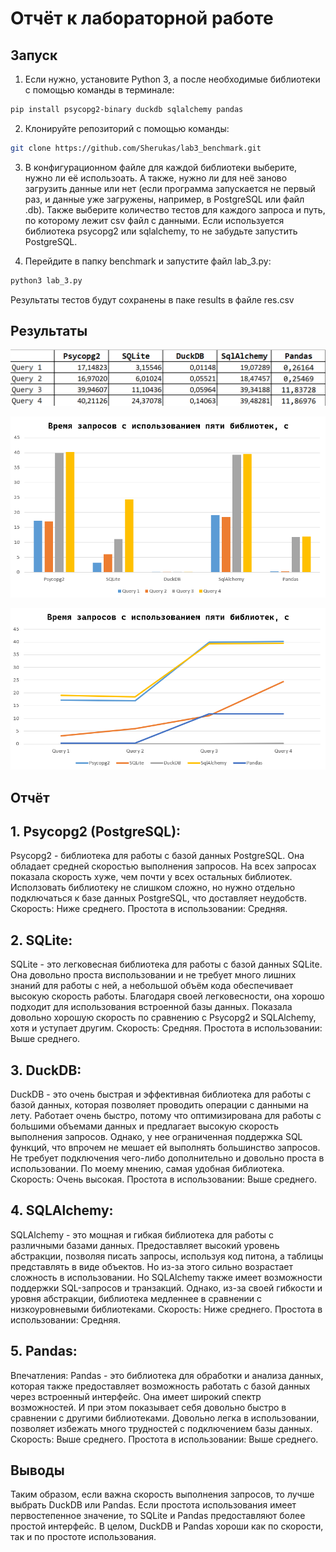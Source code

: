 # Отчёт к лабораторной работе

## Запуск

1. Если нужно, установите Python 3, а после необходимые библиотеки с помощью команды в терминале:

```bash
pip install psycopg2-binary duckdb sqlalchemy pandas 
```
2. Клонируйте репозиторий с помощью команды:

```bash
git clone https://github.com/Sherukas/lab3_benchmark.git
```
3. В конфигурационном файле для каждой библиотеки выберите, нужно ли её использоать. А также, нужно ли для неё заново загрузить данные или нет (если программа запускается не первый раз, и данные уже загружены, например, в PostgreSQL или файл .db).
Также  выберите количество тестов для каждого запроса и путь, по которому лежит csv файл с данными.
Если используется библиотека psycopg2 или sqlalchemy, то не забудьте запустить PostgreSQL.

4. Перейдите в папку benchmark и запустите файл lab_3.py:

```bash
python3 lab_3.py
```
Результаты тестов будут сохранены в паке results в файле res.csv

## Результаты

![table](https://github.com/Sherukas/lab3_benchmark/blob/main/graphics/table.png)

![graph1](https://github.com/Sherukas/lab3_benchmark/blob/main/graphics/graph1.png)

![graph2](https://github.com/Sherukas/lab3_benchmark/blob/main/graphics/graph2.png)

## Отчёт

## 1. Psycopg2 (PostgreSQL):
Psycopg2 - библиотека для работы с базой данных PostgreSQL. Она обладает средней скоростью выполнения запросов. На всех запросах показала скорость хуже, чем почти у всех остальных библиотек. Исползовать библиотеку не слишком сложно, но нужно отдельно подключаться к базе данных PostgreSQL, что доставляет неудобств. 
Скорость: Ниже среднего.
Простота в использовании: Средняя.

## 2. SQLite:
SQLite - это легковесная библиотека для работы с базой данных SQLite. Она довольно проста виспользовании и не требует много лишних знаний для работы с ней, а небольшой объём кода обеспечивает высокую скорость работы. Благодаря своей легковесности, она хорошо подходит для использования встроенной базы данных. Показала довольно хорошую скорость по сравнению с Psycopg2 и SQLAlchemy, хотя и уступает другим.
Скорость: Средняя.
Простота в использовании: Выше среднего.

## 3. DuckDB:
DuckDB - это очень быстрая и эффективная библиотека для работы с базой данных, которая позволяет проводить операции с данными на лету. Работает очень быстро, потому что оптимизирована для работы с большими объемами данных и предлагает высокую скорость выполнения запросов. Однако, у нее ограниченная поддержка SQL функций, что впрочем не мешает ей выполнять большинство запросов. Не требует подключения чего-либо дополнительно и довольно проста в использовании.
По моему мнению, самая удобная библиотека.
Скорость: Очень высокая.
Простота в использовании: Выше среднего.

## 4. SQLAlchemy:
SQLAlchemy - это мощная и гибкая библиотека для работы с различными базами данных. Предоставляет высокий уровень абстракции, позволяя писать запросы, используя код питона, а таблицы представлять в виде объектов. Но из-за этого сильно возрастает сложность в использовании. Но SQLAlchemy также имеет возможности поддержки SQL-запросов и транзакций. Однако, из-за своей гибкости и уровня абстракции, библиотека медленнее в сравнении с низкоуровневыми библиотеками.
Скорость: Ниже среднего.
Простота в использовании: Средняя.

## 5. Pandas:
Впечатления: Pandas - это библиотека для обработки и анализа данных, которая также предоставляет возможность работать с базой данных через встроенный интерфейс. Она имеет широкий спектр возможностей. И при этом показывает себя довольно быстро в сравнении с другими библиотеками. Довольно легка в использовании, позволяет избежать много трудностей с подключением базы данных.
Скорость: Выше среднего.
Простота в использовании: Выше среднего.

## Выводы
Таким образом, если важна скорость выполнения запросов, то лучше выбрать DuckDB или Pandas. Если простота использования имеет первостепенное значение, то SQLite и Pandas предоставляют более простой интерфейс. В целом, DuckDB и Pandas хороши как по скорости, так и по простоте использования. 

